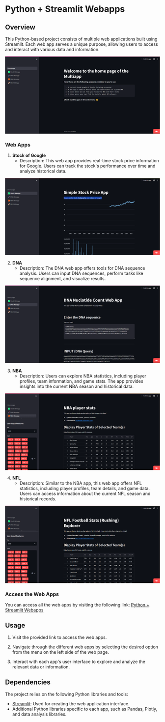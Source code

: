 # Python + Streamlit Webapps

## Overview

This Python-based project consists of multiple web applications built using Streamlit. Each web app serves a unique purpose, allowing users to access and interact with various data and information.

![Alt text](https://github.com/Ram1103/Python-ADV/blob/main/Screenshots/image-1.png)

### Web Apps

1. **Stock of Google**
   - Description: This web app provides real-time stock price information for Google. Users can track the stock's performance over time and analyze historical data.

![Alt text](https://github.com/Ram1103/Python-ADV/blob/main/Screenshots/image.png)

2. **DNA**
   - Description: The DNA web app offers tools for DNA sequence analysis. Users can input DNA sequences, perform tasks like sequence alignment, and visualize results.

![Alt text](https://github.com/Ram1103/Python-ADV/blob/main/Screenshots/image-2.png)

3. **NBA**
   - Description: Users can explore NBA statistics, including player profiles, team information, and game stats. The app provides insights into the current NBA season and historical data.

![Alt text](https://github.com/Ram1103/Python-ADV/blob/main/Screenshots/image-3.png)

4. **NFL**
   - Description: Similar to the NBA app, this web app offers NFL statistics, including player profiles, team details, and game data. Users can access information about the current NFL season and historical records.

![Alt text](https://github.com/Ram1103/Python-ADV/blob/main/Screenshots/image-4.png)

### Access the Web Apps

You can access all the web apps by visiting the following link: [Python + Streamlit Webapps](https://python-multiapp.streamlit.app/)

## Usage

1. Visit the provided link to access the web apps.

2. Navigate through the different web apps by selecting the desired option from the menu on the left side of the web page.

3. Interact with each app's user interface to explore and analyze the relevant data or information.

## Dependencies

The project relies on the following Python libraries and tools:

- [Streamlit](https://streamlit.io/): Used for creating the web application interface.
- Additional Python libraries specific to each app, such as Pandas, Plotly, and data analysis libraries.

